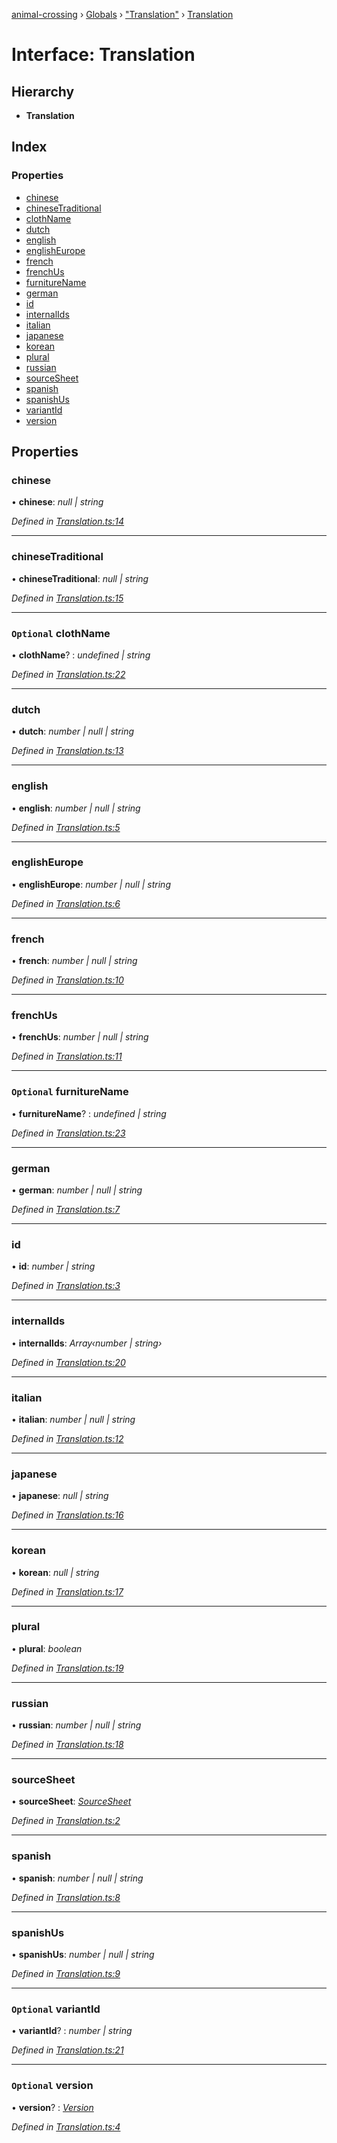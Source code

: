 [animal-crossing](../README.md) › [Globals](../globals.md) › ["Translation"](../modules/_translation_.md) › [Translation](_translation_.translation.md)

# Interface: Translation

## Hierarchy

* **Translation**

## Index

### Properties

* [chinese](_translation_.translation.md#chinese)
* [chineseTraditional](_translation_.translation.md#chinesetraditional)
* [clothName](_translation_.translation.md#optional-clothname)
* [dutch](_translation_.translation.md#dutch)
* [english](_translation_.translation.md#english)
* [englishEurope](_translation_.translation.md#englisheurope)
* [french](_translation_.translation.md#french)
* [frenchUs](_translation_.translation.md#frenchus)
* [furnitureName](_translation_.translation.md#optional-furniturename)
* [german](_translation_.translation.md#german)
* [id](_translation_.translation.md#id)
* [internalIds](_translation_.translation.md#internalids)
* [italian](_translation_.translation.md#italian)
* [japanese](_translation_.translation.md#japanese)
* [korean](_translation_.translation.md#korean)
* [plural](_translation_.translation.md#plural)
* [russian](_translation_.translation.md#russian)
* [sourceSheet](_translation_.translation.md#sourcesheet)
* [spanish](_translation_.translation.md#spanish)
* [spanishUs](_translation_.translation.md#spanishus)
* [variantId](_translation_.translation.md#optional-variantid)
* [version](_translation_.translation.md#optional-version)

## Properties

###  chinese

• **chinese**: *null | string*

*Defined in [Translation.ts:14](https://github.com/Norviah/animal-crossing/blob/fbef868/module/types/Translation.ts#L14)*

___

###  chineseTraditional

• **chineseTraditional**: *null | string*

*Defined in [Translation.ts:15](https://github.com/Norviah/animal-crossing/blob/fbef868/module/types/Translation.ts#L15)*

___

### `Optional` clothName

• **clothName**? : *undefined | string*

*Defined in [Translation.ts:22](https://github.com/Norviah/animal-crossing/blob/fbef868/module/types/Translation.ts#L22)*

___

###  dutch

• **dutch**: *number | null | string*

*Defined in [Translation.ts:13](https://github.com/Norviah/animal-crossing/blob/fbef868/module/types/Translation.ts#L13)*

___

###  english

• **english**: *number | null | string*

*Defined in [Translation.ts:5](https://github.com/Norviah/animal-crossing/blob/fbef868/module/types/Translation.ts#L5)*

___

###  englishEurope

• **englishEurope**: *number | null | string*

*Defined in [Translation.ts:6](https://github.com/Norviah/animal-crossing/blob/fbef868/module/types/Translation.ts#L6)*

___

###  french

• **french**: *number | null | string*

*Defined in [Translation.ts:10](https://github.com/Norviah/animal-crossing/blob/fbef868/module/types/Translation.ts#L10)*

___

###  frenchUs

• **frenchUs**: *number | null | string*

*Defined in [Translation.ts:11](https://github.com/Norviah/animal-crossing/blob/fbef868/module/types/Translation.ts#L11)*

___

### `Optional` furnitureName

• **furnitureName**? : *undefined | string*

*Defined in [Translation.ts:23](https://github.com/Norviah/animal-crossing/blob/fbef868/module/types/Translation.ts#L23)*

___

###  german

• **german**: *number | null | string*

*Defined in [Translation.ts:7](https://github.com/Norviah/animal-crossing/blob/fbef868/module/types/Translation.ts#L7)*

___

###  id

• **id**: *number | string*

*Defined in [Translation.ts:3](https://github.com/Norviah/animal-crossing/blob/fbef868/module/types/Translation.ts#L3)*

___

###  internalIds

• **internalIds**: *Array‹number | string›*

*Defined in [Translation.ts:20](https://github.com/Norviah/animal-crossing/blob/fbef868/module/types/Translation.ts#L20)*

___

###  italian

• **italian**: *number | null | string*

*Defined in [Translation.ts:12](https://github.com/Norviah/animal-crossing/blob/fbef868/module/types/Translation.ts#L12)*

___

###  japanese

• **japanese**: *null | string*

*Defined in [Translation.ts:16](https://github.com/Norviah/animal-crossing/blob/fbef868/module/types/Translation.ts#L16)*

___

###  korean

• **korean**: *null | string*

*Defined in [Translation.ts:17](https://github.com/Norviah/animal-crossing/blob/fbef868/module/types/Translation.ts#L17)*

___

###  plural

• **plural**: *boolean*

*Defined in [Translation.ts:19](https://github.com/Norviah/animal-crossing/blob/fbef868/module/types/Translation.ts#L19)*

___

###  russian

• **russian**: *number | null | string*

*Defined in [Translation.ts:18](https://github.com/Norviah/animal-crossing/blob/fbef868/module/types/Translation.ts#L18)*

___

###  sourceSheet

• **sourceSheet**: *[SourceSheet](../enums/_translation_.sourcesheet.md)*

*Defined in [Translation.ts:2](https://github.com/Norviah/animal-crossing/blob/fbef868/module/types/Translation.ts#L2)*

___

###  spanish

• **spanish**: *number | null | string*

*Defined in [Translation.ts:8](https://github.com/Norviah/animal-crossing/blob/fbef868/module/types/Translation.ts#L8)*

___

###  spanishUs

• **spanishUs**: *number | null | string*

*Defined in [Translation.ts:9](https://github.com/Norviah/animal-crossing/blob/fbef868/module/types/Translation.ts#L9)*

___

### `Optional` variantId

• **variantId**? : *number | string*

*Defined in [Translation.ts:21](https://github.com/Norviah/animal-crossing/blob/fbef868/module/types/Translation.ts#L21)*

___

### `Optional` version

• **version**? : *[Version](../enums/_translation_.version.md)*

*Defined in [Translation.ts:4](https://github.com/Norviah/animal-crossing/blob/fbef868/module/types/Translation.ts#L4)*
